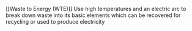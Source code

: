 [[Waste to Energy (WTE)]]
Use high temperatures and an electric arc to break down waste into its basic elements which can be recovered for recycling or used to produce electricity